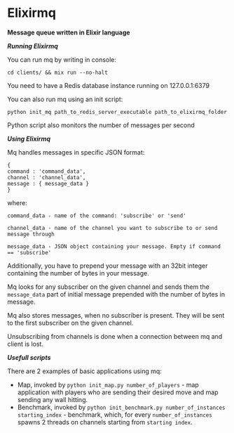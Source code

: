 # Elixirmq

**Message queue written in Elixir language**

***Running Elixirmq***

You can run mq by writing in console:

`cd clients/ && mix run --no-halt`

You need to have a Redis database instance running on 127.0.0.1:6379

You can also run mq using an init script:

`python init_mq path_to_redis_server_executable path_to_elixirmq_folder`

Python script also monitors the number of messages per second

***Using Elixirmq***

Mq handles messages in specific JSON format:

```
{
command : 'command_data',
channel : 'channel_data',
message : { message_data }
}
```

where:

`command_data - name of the command: 'subscribe' or 'send'`

`channel_data - name of the channel you want to subscribe to or send message through`

`message_data - JSON object containing your message. Empty if command == 'subscribe'`

Additionally, you have to prepend your message with an 32bit integer containing the number of bytes in your message.

Mq looks for any subscriber on the given channel and sends them the `message_data` part of initial message prepended with the number of bytes in message.

Mq also stores messages, when no subscriber is present. They will be sent to the first subscriber on the given channel.

Unsubscribing from channels is done when a connection between mq and client is lost.

***Usefull scripts***

There are 2 examples of basic applications using mq:

* Map, invoked by `python init_map.py number_of_players` - map application with players who are sending their desired move and map sending any wall hitting.
* Benchmark, invoked by `python init_benchmark.py number_of_instances starting_index` - benchmark, which, for every `number_of_instances` spawns 2 threads on channels starting from `starting index`.




